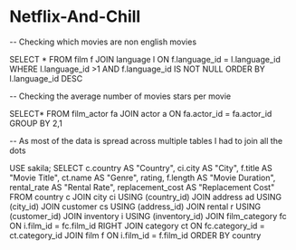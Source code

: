 # Netflix-And-Chill
-- Checking which movies are non english movies


SELECT *
FROM film f
JOIN language l
ON f.language_id = l.language_id
WHERE l.language_id >1 AND f.language_id IS NOT NULL
ORDER BY l.language_id DESC

-- Checking the average number of movies stars per movie


SELECT*
FROM film_actor fa
JOIN actor a
ON fa.actor_id = fa.actor_id
GROUP BY 2,1

-- As most of the data is spread across multiple tables I had to join all the dots


USE sakila;
SELECT
c.country AS "Country",
ci.city AS "City",
f.title AS "Movie Title",
ct.name AS "Genre",
rating,
f.length AS "Movie Duration",
rental_rate AS "Rental Rate",
replacement_cost AS "Replacement Cost"
FROM country c
JOIN city ci
USING (country_id)
JOIN address ad
USING (city_id)
JOIN customer cs
USING (address_id)
JOIN rental r
USING (customer_id)
JOIN inventory i
USING (inventory_id)
JOIN film_category fc
ON i.film_id = fc.film_id
RIGHT JOIN category ct
ON fc.category_id = ct.category_id
JOIN film f
ON i.film_id = f.film_id
ORDER BY country 

